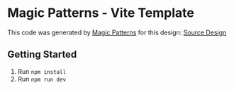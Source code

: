 # Magic Patterns - Vite Template

This code was generated by [Magic Patterns](https://magicpatterns.com) for this design: [Source Design](https://magicpatterns.com/c/djwqgdwqlypcqje7bga2dh)

## Getting Started

1. Run `npm install`
2. Run `npm run dev`
